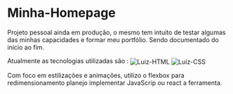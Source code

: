# Minha-Homepage
Projeto pessoal ainda em produção, o mesmo tem intuito de testar algumas das minhas capacidades e formar meu portfólio. Sendo documentado do início ao fim.

Atualmente as tecnologias utilizadas são :
<img align="center" alt="Luiz-HTML" src="https://img.shields.io/badge/HTML5-E34F26?style=for-the-badge&logo=html5&logoColor=white">
<img align="center" alt="Luiz-CSS" src="https://img.shields.io/badge/CSS3-1572B6?style=for-the-badge&logo=css3&logoColor=white">
<br/>

Com foco em estilizações e animações, utilizo o flexbox para redimensionamento  planejo implementar JavaScrip ou react a ferramenta.

<br/>



  
